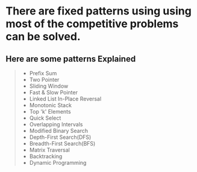 # There are fixed patterns using using most of the competitive problems can be solved.

## Here are some patterns Explained 
>- Prefix Sum 
>- Two Pointer 
>- Sliding Window 
>- Fast & Slow Pointer 
>- Linked List In-Place Reversal 
>- Monotonic Stack 
>- Top 'k' Elements 
>- Quick Select 
>- Overlapping Intervals 
>- Modified Binary Search 
>- Depth-First Search(DFS) 
>- Breadth-First Search(BFS) 
>- Matrix Traversal 
>- Backtracking 
>- Dynamic Programming

